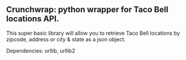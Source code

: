 ## Crunchwrap: python wrapper for Taco Bell locations API. 

This super basic library will allow you to retrieve Taco Bell locations by zipcode, address or city & state as a json object.

Dependencies: urllib, urllib2

